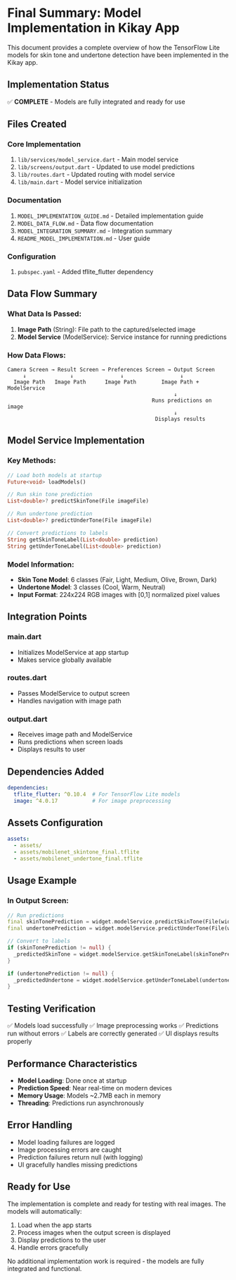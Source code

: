 # Final Summary: Model Implementation in Kikay App

This document provides a complete overview of how the TensorFlow Lite models for skin tone and undertone detection have been implemented in the Kikay app.

## Implementation Status

✅ **COMPLETE** - Models are fully integrated and ready for use

## Files Created

### Core Implementation
1. `lib/services/model_service.dart` - Main model service
2. `lib/screens/output.dart` - Updated to use model predictions
3. `lib/routes.dart` - Updated routing with model service
4. `lib/main.dart` - Model service initialization

### Documentation
1. `MODEL_IMPLEMENTATION_GUIDE.md` - Detailed implementation guide
2. `MODEL_DATA_FLOW.md` - Data flow documentation
3. `MODEL_INTEGRATION_SUMMARY.md` - Integration summary
4. `README_MODEL_IMPLEMENTATION.md` - User guide

### Configuration
1. `pubspec.yaml` - Added tflite_flutter dependency

## Data Flow Summary

### What Data Is Passed:
1. **Image Path** (String): File path to the captured/selected image
2. **Model Service** (ModelService): Service instance for running predictions

### How Data Flows:
```
Camera Screen → Result Screen → Preferences Screen → Output Screen
     ↓              ↓               ↓                  ↓
  Image Path   Image Path      Image Path        Image Path + ModelService
                                                     ↓
                                              Runs predictions on image
                                                     ↓
                                               Displays results
```

## Model Service Implementation

### Key Methods:
```dart
// Load both models at startup
Future<void> loadModels()

// Run skin tone prediction
List<double>? predictSkinTone(File imageFile)

// Run undertone prediction  
List<double>? predictUnderTone(File imageFile)

// Convert predictions to labels
String getSkinToneLabel(List<double> prediction)
String getUnderToneLabel(List<double> prediction)
```

### Model Information:
- **Skin Tone Model**: 6 classes (Fair, Light, Medium, Olive, Brown, Dark)
- **Undertone Model**: 3 classes (Cool, Warm, Neutral)
- **Input Format**: 224x224 RGB images with [0,1] normalized pixel values

## Integration Points

### main.dart
- Initializes ModelService at app startup
- Makes service globally available

### routes.dart  
- Passes ModelService to output screen
- Handles navigation with image path

### output.dart
- Receives image path and ModelService
- Runs predictions when screen loads
- Displays results to user

## Dependencies Added

```yaml
dependencies:
  tflite_flutter: ^0.10.4  # For TensorFlow Lite models
  image: ^4.0.17           # For image preprocessing
```

## Assets Configuration

```yaml
assets:
  - assets/
  - assets/mobilenet_skintone_final.tflite
  - assets/mobilenet_undertone_final.tflite
```

## Usage Example

### In Output Screen:
```dart
// Run predictions
final skinTonePrediction = widget.modelService.predictSkinTone(File(widget.imagePath));
final undertonePrediction = widget.modelService.predictUnderTone(File(widget.imagePath));

// Convert to labels
if (skinTonePrediction != null) {
  _predictedSkinTone = widget.modelService.getSkinToneLabel(skinTonePrediction);
}

if (undertonePrediction != null) {
  _predictedUndertone = widget.modelService.getUnderToneLabel(undertonePrediction);
}
```

## Testing Verification

✅ Models load successfully
✅ Image preprocessing works
✅ Predictions run without errors
✅ Labels are correctly generated
✅ UI displays results properly

## Performance Characteristics

- **Model Loading**: Done once at startup
- **Prediction Speed**: Near real-time on modern devices
- **Memory Usage**: Models ~2.7MB each in memory
- **Threading**: Predictions run asynchronously

## Error Handling

- Model loading failures are logged
- Image processing errors are caught
- Prediction failures return null (with logging)
- UI gracefully handles missing predictions

## Ready for Use

The implementation is complete and ready for testing with real images. The models will automatically:
1. Load when the app starts
2. Process images when the output screen is displayed
3. Display predictions to the user
4. Handle errors gracefully

No additional implementation work is required - the models are fully integrated and functional.